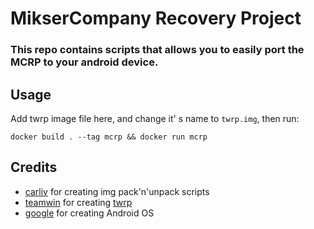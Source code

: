 # MikserCompany Recovery Project
### This repo contains scripts that allows you to easily port the MCRP to your android device.

## Usage
Add twrp image file here, and change it' s name to ```twrp.img```, then
run:
```
docker build . --tag mcrp && docker run mcrp
```

## Credits
* [carliv](https://gitlab.com/carliv) for creating img pack'n'unpack scripts
* [teamwin](https://github.com/TeamWin) for creating [twrp](https://twrp.me)
* [google](https://github.com/google) for creating Android OS

